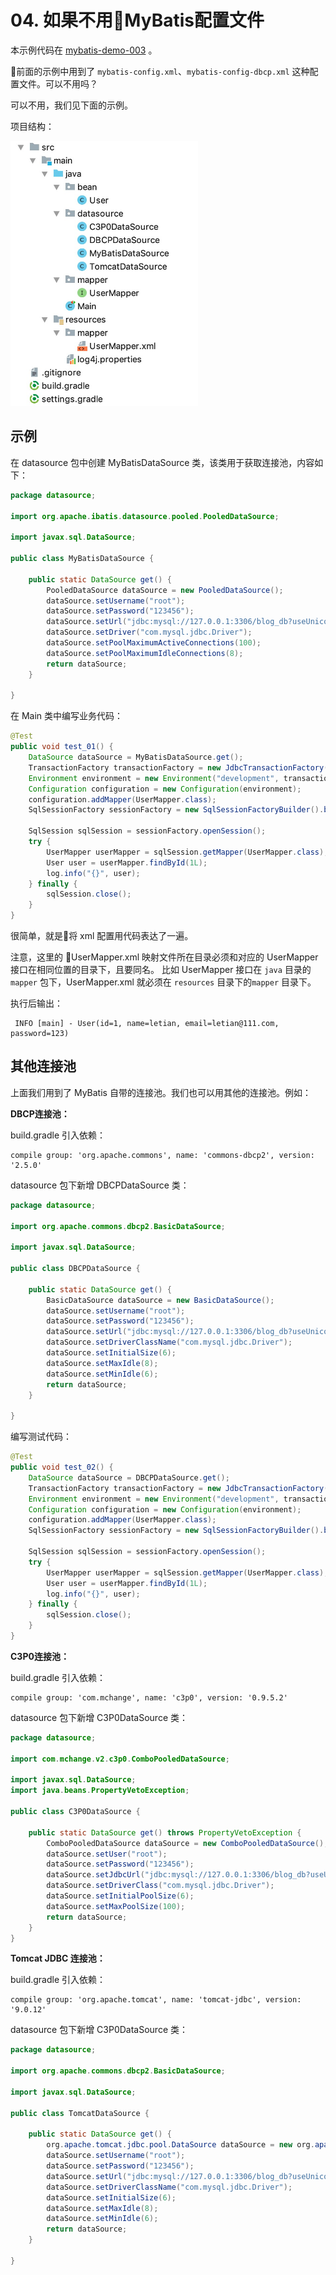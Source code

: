 # 04. 如果不用MyBatis配置文件

本示例代码在 [mybatis-demo-003](../../demo/mybatis-demo-003) 。

前面的示例中用到了 `mybatis-config.xml`、`mybatis-config-dbcp.xml` 这种配置文件。可以不用吗？

可以不用，我们见下面的示例。

项目结构：

<img src="../img/0002.jpg" width=300 />

## 示例

在 datasource 包中创建 MyBatisDataSource 类，该类用于获取连接池，内容如下：
```java
package datasource;

import org.apache.ibatis.datasource.pooled.PooledDataSource;

import javax.sql.DataSource;

public class MyBatisDataSource {

    public static DataSource get() {
        PooledDataSource dataSource = new PooledDataSource();
        dataSource.setUsername("root");
        dataSource.setPassword("123456");
        dataSource.setUrl("jdbc:mysql://127.0.0.1:3306/blog_db?useUnicode=true&characterEncoding=utf8");
        dataSource.setDriver("com.mysql.jdbc.Driver");
        dataSource.setPoolMaximumActiveConnections(100);
        dataSource.setPoolMaximumIdleConnections(8);
        return dataSource;
    }

}
```

在 Main 类中编写业务代码：
```java
@Test
public void test_01() {
    DataSource dataSource = MyBatisDataSource.get();
    TransactionFactory transactionFactory = new JdbcTransactionFactory();
    Environment environment = new Environment("development", transactionFactory, dataSource);
    Configuration configuration = new Configuration(environment);
    configuration.addMapper(UserMapper.class);
    SqlSessionFactory sessionFactory = new SqlSessionFactoryBuilder().build(configuration);

    SqlSession sqlSession = sessionFactory.openSession();
    try {
        UserMapper userMapper = sqlSession.getMapper(UserMapper.class);
        User user = userMapper.findById(1L);
        log.info("{}", user);
    } finally {
        sqlSession.close();
    }
}
```
很简单，就是将 xml 配置用代码表达了一遍。

注意，这里的 UserMapper.xml 映射文件所在目录必须和对应的 UserMapper 接口在相同位置的目录下，且要同名。 比如 UserMapper 接口在 `java` 目录的 `mapper` 包下，UserMapper.xml 就必须在 `resources` 目录下的`mapper` 目录下。

执行后输出：
```plain
 INFO [main] - User(id=1, name=letian, email=letian@111.com, password=123)
```

## 其他连接池

上面我们用到了 MyBatis 自带的连接池。我们也可以用其他的连接池。例如：

**DBCP连接池：**

build.gradle 引入依赖：
```
compile group: 'org.apache.commons', name: 'commons-dbcp2', version: '2.5.0'
```
datasource 包下新增 DBCPDataSource 类：
```java
package datasource;

import org.apache.commons.dbcp2.BasicDataSource;

import javax.sql.DataSource;

public class DBCPDataSource {

    public static DataSource get() {
        BasicDataSource dataSource = new BasicDataSource();
        dataSource.setUsername("root");
        dataSource.setPassword("123456");
        dataSource.setUrl("jdbc:mysql://127.0.0.1:3306/blog_db?useUnicode=true&characterEncoding=utf8");
        dataSource.setDriverClassName("com.mysql.jdbc.Driver");
        dataSource.setInitialSize(6);
        dataSource.setMaxIdle(8);
        dataSource.setMinIdle(6);
        return dataSource;
    }

}
```
编写测试代码：
```java
@Test
public void test_02() {
    DataSource dataSource = DBCPDataSource.get();
    TransactionFactory transactionFactory = new JdbcTransactionFactory();
    Environment environment = new Environment("development", transactionFactory, dataSource);
    Configuration configuration = new Configuration(environment);
    configuration.addMapper(UserMapper.class);
    SqlSessionFactory sessionFactory = new SqlSessionFactoryBuilder().build(configuration);

    SqlSession sqlSession = sessionFactory.openSession();
    try {
        UserMapper userMapper = sqlSession.getMapper(UserMapper.class);
        User user = userMapper.findById(1L);
        log.info("{}", user);
    } finally {
        sqlSession.close();
    }
}
```

**C3P0连接池：**

build.gradle 引入依赖：
```
compile group: 'com.mchange', name: 'c3p0', version: '0.9.5.2'
```
datasource 包下新增 C3P0DataSource 类：
```java
package datasource;

import com.mchange.v2.c3p0.ComboPooledDataSource;

import javax.sql.DataSource;
import java.beans.PropertyVetoException;

public class C3P0DataSource {

    public static DataSource get() throws PropertyVetoException {
        ComboPooledDataSource dataSource = new ComboPooledDataSource();
        dataSource.setUser("root");
        dataSource.setPassword("123456");
        dataSource.setJdbcUrl("jdbc:mysql://127.0.0.1:3306/blog_db?useUnicode=true&characterEncoding=utf8");
        dataSource.setDriverClass("com.mysql.jdbc.Driver");
        dataSource.setInitialPoolSize(6);
        dataSource.setMaxPoolSize(100);
        return dataSource;
    }
}
```

**Tomcat JDBC 连接池：**

build.gradle 引入依赖：
```
compile group: 'org.apache.tomcat', name: 'tomcat-jdbc', version: '9.0.12'
```
datasource 包下新增 C3P0DataSource 类：
```java
package datasource;

import org.apache.commons.dbcp2.BasicDataSource;

import javax.sql.DataSource;

public class TomcatDataSource {

    public static DataSource get() {
        org.apache.tomcat.jdbc.pool.DataSource dataSource = new org.apache.tomcat.jdbc.pool.DataSource();
        dataSource.setUsername("root");
        dataSource.setPassword("123456");
        dataSource.setUrl("jdbc:mysql://127.0.0.1:3306/blog_db?useUnicode=true&characterEncoding=utf8");
        dataSource.setDriverClassName("com.mysql.jdbc.Driver");
        dataSource.setInitialSize(6);
        dataSource.setMaxIdle(8);
        dataSource.setMinIdle(6);
        return dataSource;
    }

}
```